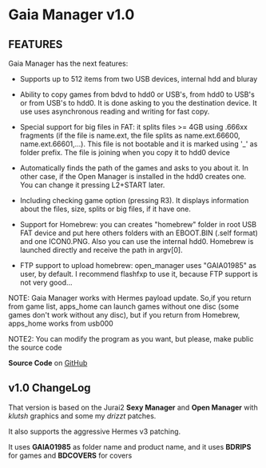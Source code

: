 Gaia Manager v1.0
=================

FEATURES
--------

Gaia Manager has the next features:

- Supports up to 512 items from two USB devices, internal hdd and bluray

- Ability to copy games from bdvd to hdd0 or USB's, from hdd0 to USB's or from USB's to hdd0. It is done asking to you the destination device. It use uses asynchronous reading and writing for fast copy.

- Special support for big files in FAT: it splits files >= 4GB using .666xx fragments \(if the file is name.ext, the file splits as name.ext.66600, name.ext.66601,...\). This file is not bootable and it is marked using '\_' as folder prefix. The file is joining when you copy it to hdd0 device

- Automatically finds the path of the games and asks to you about it. In other case, if the Open Manager is installed in the hdd0 creates one. You can change it pressing L2+START later.

- Including checking game option \(pressing R3\). It displays information about the files, size, splits or big files, if it have one.

- Support for Homebrew: you can creates "homebrew" folder in root USB FAT device and put here others folders with an EBOOT.BIN \(.self format\) and one ICON0.PNG. Also you can use the internal hdd0. Homebrew is launched directly and receive the path in argv\[0\].

- FTP support to upload homebrew: open\_manager uses "GAIA01985" as user, by default. I recommend flashfxp to use it, because FTP support is not very good...

NOTE: Gaia Manager works with Hermes payload update. So,if you return from game list, apps\_home can launch games without one disc \(some games don't work without any disc\), but if you return from Homebrew, apps\_home works from usb000

NOTE2: You can modify the program as you want, but please, make public the source code

**Source Code** on [GitHub](http://github.com/drizztbsd/GaiaManager)

v1.0 ChangeLog
-------------------------------

That version is based on the Jurai2 **Sexy Manager** and **Open Manager** with _klutsh_ graphics and some my _drizzt_ patches.

It also supports the aggressive Hermes v3 patching.

It uses **GAIA01985** as folder name and product name, and it uses **BDRIPS** for games and **BDCOVERS** for covers
